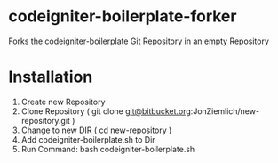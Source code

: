 # codeigniter-boilerplate-forker
Forks the codeigniter-boilerplate Git Repository in an empty Repository

# Installation

1. Create new Repository
2. Clone Repository ( git clone git@bitbucket.org:JonZiemlich/new-repository.git )
3. Change to new DIR ( cd new-repository )
4. Add codeigniter-boilerplate.sh to Dir
5. Run Command: bash codeigniter-boilerplate.sh

